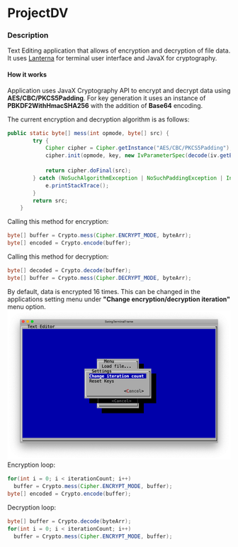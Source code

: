 # ProjectDV

### Description
Text Editing application that allows of encryption and decryption of file data.
It uses [Lanterna](https://github.com/mabe02/lanterna) for terminal user interface and JavaX for cryptography.

#### How it works
Application uses JavaX Cryptography API to encrypt and decrypt data using **AES/CBC/PKCS5Padding**. For key generation it uses an instance of **PBKDF2WithHmacSHA256** with the addition of **Base64** encoding.

The current encryption and decryption algorithm is as follows:
```java
public static byte[] mess(int opmode, byte[] src) {
        try {
            Cipher cipher = Cipher.getInstance("AES/CBC/PKCS5Padding");
            cipher.init(opmode, key, new IvParameterSpec(decode(iv.getBytes())));

            return cipher.doFinal(src);
        } catch (NoSuchAlgorithmException | NoSuchPaddingException | InvalidKeyException | InvalidAlgorithmParameterException | IllegalBlockSizeException | BadPaddingException e) {
            e.printStackTrace();
        }
        return src;
    }
```

Calling this method for encryption:
```java
byte[] buffer = Crypto.mess(Cipher.ENCRYPT_MODE, byteArr);
byte[] encoded = Crypto.encode(buffer);
```
Calling this method for decryption:
```java
byte[] decoded = Crypto.decode(buffer);
byte[] buffer = Crypto.mess(Cipher.DECRYPT_MODE, byteArr);
```

By default, data is encrypted 16 times. This can be changed in the applications setting menu under 
**"Change encryption/decryption iteration"** menu option.
![Iteration count](https://github.com/ArnasAmankavicius/ProjectDV/blob/master/ProjectDV%20Images/Change%20iteration%20count.png)
Encryption loop:
```java
for(int i = 0; i < iterationCount; i++)
  buffer = Crypto.mess(Cipher.ENCRYPT_MODE, buffer);
byte[] encoded = Crypto.encode(buffer);
```

Decryption loop:
```java
byte[] buffer = Crypto.decode(byteArr);
for(int i = 0; i < iterationCount; i++)
  buffer = Crypto.mess(Cipher.ENCRYPT_MODE, buffer);
```
